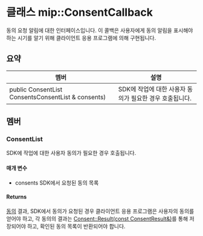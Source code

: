 # <a name="class-mipconsentcallback"></a>클래스 mip::ConsentCallback 
동의 요청 알림에 대한 인터페이스입니다.
이 콜백은 사용자에게 동의 알림을 표시해야 하는 시기를 알기 위해 클라이언트 응용 프로그램에 의해 구현됩니다.
## <a name="summary"></a>요약
 멤버                        | 설명                                
--------------------------------|---------------------------------------------
public ConsentList ConsentsConsentList & consents) | SDK에 작업에 대한 사용자 동의가 필요한 경우 호출됩니다.
## <a name="members"></a>멤버
### <a name="consentlist"></a>ConsentList
SDK에 작업에 대한 사용자 동의가 필요한 경우 호출됩니다.
#### <a name="parameters"></a>매개 변수
* consents SDK에서 요청된 동의 목록
#### <a name="returns"></a>Returns
[동의](#classmip_1_1_consent) 결과, SDK에서 동의가 요청된 경우 클라이언트 응용 프로그램은 사용자의 동의를 얻어야 하고, 각 동의의 결과는 [Consent::Result(const ConsentResult&)](#classmip_1_1_consent_1ad6c17d9af548a40b2fe854fe0d9bca64)를 통해 저장되어야 하고, 확인된 동의 목록이 반환되어야 합니다.